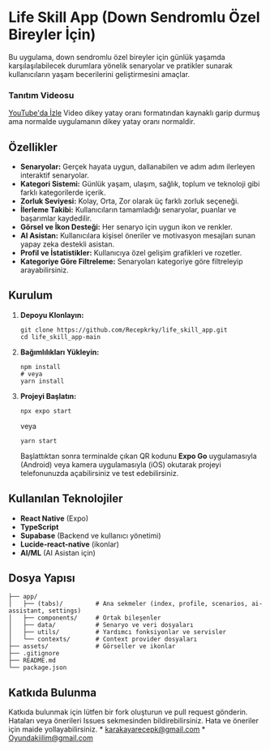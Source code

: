 # Life Skill App (Down Sendromlu Özel Bireyler İçin)

Bu uygulama, down sendromlu özel bireyler için günlük yaşamda karşılaşılabilecek durumlara yönelik senaryolar ve pratikler sunarak kullanıcıların yaşam becerilerini geliştirmesini amaçlar. 

### Tanıtım Videosu
[YouTube'da İzle](https://youtu.be/mg1BNzpHpXE)
Video dikey yatay oranı formatından kaynaklı garip durmuş ama normalde uygulamanın dikey yatay oranı normaldir.

## Özellikler

- **Senaryolar:** Gerçek hayata uygun, dallanabilen ve adım adım ilerleyen interaktif senaryolar.
- **Kategori Sistemi:** Günlük yaşam, ulaşım, sağlık, toplum ve teknoloji gibi farklı kategorilerde içerik.
- **Zorluk Seviyesi:** Kolay, Orta, Zor olarak üç farklı zorluk seçeneği.
- **İlerleme Takibi:** Kullanıcıların tamamladığı senaryolar, puanlar ve başarımlar kaydedilir.
- **Görsel ve İkon Desteği:** Her senaryo için uygun ikon ve renkler.
- **AI Asistan:** Kullanıcılara kişisel öneriler ve motivasyon mesajları sunan yapay zeka destekli asistan.
- **Profil ve İstatistikler:** Kullanıcıya özel gelişim grafikleri ve rozetler.
- **Kategoriye Göre Filtreleme:** Senaryoları kategoriye göre filtreleyip arayabilirsiniz.

## Kurulum

1. **Depoyu Klonlayın:**
   ```
   git clone https://github.com/Recepkrky/life_skill_app.git
   cd life_skill_app-main
   ```

2. **Bağımlılıkları Yükleyin:**
   ```
   npm install
   # veya
   yarn install
   ```

3. **Projeyi Başlatın:**
   ```
   npx expo start
   ```
   veya
   ```
   yarn start
   ```

   Başlattıktan sonra terminalde çıkan QR kodunu **Expo Go** uygulamasıyla (Android) veya kamera uygulamasıyla (iOS) okutarak projeyi telefonunuzda açabilirsiniz ve test edebilirsiniz.

## Kullanılan Teknolojiler

- **React Native** (Expo)
- **TypeScript**
- **Supabase** (Backend ve kullanıcı yönetimi)
- **Lucide-react-native** (ikonlar)
- **AI/ML** (AI Asistan için)

## Dosya Yapısı

```
├── app/
│   ├── (tabs)/         # Ana sekmeler (index, profile, scenarios, ai-assistant, settings)
│   ├── components/     # Ortak bileşenler
│   ├── data/           # Senaryo ve veri dosyaları
│   ├── utils/          # Yardımcı fonksiyonlar ve servisler
│   └── contexts/       # Context provider dosyaları
├── assets/             # Görseller ve ikonlar
├── .gitignore
├── README.md
└── package.json
```

## Katkıda Bulunma

Katkıda bulunmak için lütfen bir fork oluşturun ve pull request gönderin. Hataları veya önerileri Issues sekmesinden bildirebilirsiniz. Hata ve öneriler için maide yollayabilirsiniz. * karakayarecepk@gmail.com * Oyundakiilim@gmail.com

